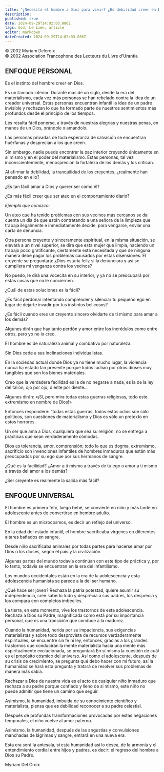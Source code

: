 ```yaml
---
title: "¿Necesita el hombre a Dios para vivir? ¿Es debilidad creer en Dios?"
description: 
published: true
date: 2024-09-29T14:02:03.086Z
tags: God, Le Lien, article
editor: markdown
dateCreated: 2024-09-29T14:02:03.086Z
---
```


<p class="v-card tema v-sheet--gris claro aclarar-3 px-2">© 2002 Myriam Delcroix<br>© 2002 Association Francophone des Lecteurs du Livre d'Urantia</p>


## ENFOQUE PERSONAL

Es el instinto del hombre creer en Dios.

Es un llamado interior. Durante más de un siglo, desde la era del materialismo, cada vez más personas se han rebelado contra la idea de un creador universal. Estas personas encuentran infantil la idea de un padre invisible y rechazan lo que ha formado parte de nuestros sentimientos más profundos desde el principio de los tiempos.

Les resulta fácil ponerse, a través de nuestras alegrías y nuestras penas, en manos de un Dios, orándole o amándolo.

Las personas privadas de toda esperanza de salvación se encuentran huérfanas y desprecian a los que creen.

Sin embargo, nadie puede encontrar la paz interior creyendo únicamente en sí mismo y en el poder del materialismo. Estas personas, tal vez inconscientemente, menosprecian la fortaleza de los demás y los critican.

Al afirmar la debilidad, la tranquilidad de los creyentes, ¿realmente han pensado en ello?

¿Es tan fácil amar a Dios y querer ser como él?

¿Es más fácil creer que ser ateo en el comportamiento diario?

_Ejemplo que conozco:_

Un ateo que ha tenido problemas con sus vecinos más cercanos se da cuenta un día de que están contratando a una señora de la limpieza que trabaja ilegalmente e inmediatamente decide, para vengarse, enviar una carta de denuncia.

Otra persona creyente y sinceramente espiritual, en la misma situación, se elevará a un nivel superior, se dirá que esta mujer que limpia, haciendo un trabajo poco gratificante, ciertamente está necesitada y que de ninguna manera debe pagar los problemas causados por estas disensiones. El creyente se preguntará: ¿Dios estaría feliz si la denunciara y así se cumpliera mi venganza contra los vecinos?

No puedo, le dirá una vocecita en su interior, y ya no se preocupará por estas cosas que no le conciernen.

¿Cuál de estas soluciones es la fácil?

¿Es fácil perdonar intentando comprender y silenciar tu pequeño ego en lugar de dejarte invadir por tus instintos belicosos?

¿Es fácil cuando eres un creyente sincero olvidarte de ti mismo para amar a los demás?

Algunos dirán que hay tanto perdón y amor entre los incrédulos como entre otros, pero yo no lo creo.

El hombre es de naturaleza animal y combativo por naturaleza.

Sin Dios cede a sus inclinaciones individualistas.

En la sociedad actual donde Dios ya no tiene mucho lugar, la violencia nunca ha estado tan presente porque todos luchan por otros dioses muy tangibles que son los bienes materiales.

Creo que la verdadera facilidad es la de no negarse a nada, es la de la ley del talión, ojo por ojo, diente por diente...

Algunos dirán: «¡Sí, pero mira todas estas guerras religiosas, todo este extremismo en nombre de Dios!»

Entonces responderé: “todas estas guerras, todos estos odios son sólo políticos, son cuestiones de materialismo y Dios es sólo un pretexto en estos horrores.

Un ser que ama a Dios, cualquiera que sea su religión, no se entrega a prácticas que sean verdaderamente cómodas.

Dios es tolerancia, amor, comprensión; todo lo que es dogma, extremismo, sacrificio son invenciones infantiles de hombres inmaduros que están más preocupados por su ego que por sus hermanos de sangre.

¿Qué es la facilidad? ¿Amor a ti mismo a través de tu ego o amor a ti mismo a través del amor a los demás?

¿Ser creyente es realmente la salida más fácil?

## ENFOQUE UNIVERSAL

El hombre es primero feto, luego bebé, se convierte en niño y más tarde en adolescente antes de convertirse en hombre adulto.

El hombre es un microcosmos, es decir un reflejo del universo.

En la edad del estado infantil, el hombre sacrificaba vírgenes en diferentes altares bañados en sangre.

Desde niño sacrificaba animales por todas partes para hacerse amar por Dios o los dioses, según el país y la civilización.

Algunas partes del mundo todavía continúan con este tipo de práctica y, por lo tanto, todavía se encuentran en la era del infantilismo.

Los mundos occidentales están en la era de la adolescencia y esta adolescencia humanista se parece a la del ser humano.

¿Qué hace ser joven? Rechaza la patria potestad, quiere asumir su independencia, cree saberlo todo y desprecia a sus padres, los desprecia y los compara con completos imbéciles.

La tierra, en este momento, vive los trastornos de esta adolescencia. Rechaza a Dios su Padre, magnificada como está por su importancia personal, que es una transición que conduce a la madurez.

Cuando la humanidad, herida por su impaciencia, sus exigencias materialistas y sobre todo desprovista de recursos verdaderamente espirituales, se encuentre sin fe ni ley, entonces, gracias a los grandes trastornos que conducirán la mente materialista hacia una mente más espiritualmente evolucionada, se preguntará En sí misma la cuestión de cuál es el propósito cósmico del universo. Así como el adolescente, después de su crisis de crecimiento, se pregunta qué debo hacer con mi futuro, así la humanidad se hará esta pregunta y tratará de resolver sus problemas de manera más sabia.

Rechazar a Dios de nuestra vida es el acto de cualquier niño inmaduro que rechaza a su padre porque confiado y lleno de sí mismo, este niño no puede admitir que tiene un camino que seguir.

Asimismo, la humanidad, imbuida de su conocimiento científico y materialista, piensa que es debilidad reconocer a su padre celestial.


Después de profundas transformaciones provocadas por estas negaciones temporales, el niño vuelve al amor paterno.

Asimismo, la humanidad, después de las angustias y convulsiones manchadas de lágrimas y sangre, entrará en una nueva era.

Esta era será la antesala, si esta humanidad así lo desea, de la armonía y el entendimiento cordial entre hijos y padres, es decir: el regreso del hombre a Dios su Padre.

Myriam Del Croix

